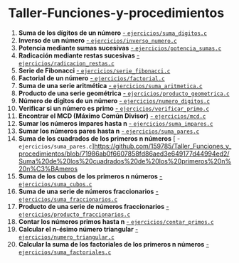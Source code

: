 # Taller-Funciones-y-procedimientos
1. **Suma de los dígitos de un número**
   [- `ejercicios/suma_digitos.c`](https://github.com/159785/Taller_Funciones_y_procedimientos/blob/71986ab0f6607858fd86aed3e649177d44994ed2/Suma%20de%20los%20d%C3%ADgitos%20de%20un%20n%C3%BAmero)
2. **Inverso de un número**
   [- `ejercicios/inverso_numero.c`](https://github.com/159785/Taller_Funciones_y_procedimientos/blob/71986ab0f6607858fd86aed3e649177d44994ed2/Inverso%20de%20un%20n%C3%BAmero)
3. **Potencia mediante sumas sucesivas**
   [- `ejercicios/potencia_sumas.c`](https://github.com/159785/Taller_Funciones_y_procedimientos/blob/71986ab0f6607858fd86aed3e649177d44994ed2/Potencia%20mediante%20sumas%20sucesivas)
4. **Radicación mediante restas sucesivas**
   [ - `ejercicios/radicacion_restas.c`](https://github.com/159785/Taller_Funciones_y_procedimientos/blob/71986ab0f6607858fd86aed3e649177d44994ed2/Radicaci%C3%B3n%20mediante%20restas%20sucesivas)
5. **Serie de Fibonacci**
   [- `ejercicios/serie_fibonacci.c`](https://github.com/159785/Taller_Funciones_y_procedimientos/blob/71986ab0f6607858fd86aed3e649177d44994ed2/Serie%20de%20Fibonacci)
6. **Factorial de un número**
   [- `ejercicios/factorial.c`](https://github.com/159785/Taller_Funciones_y_procedimientos/blob/71986ab0f6607858fd86aed3e649177d44994ed2/Factorial%20de%20un%20n%C3%BAmero)
7. **Suma de una serie aritmética**
   [- `ejercicios/suma_aritmetica.c`](https://github.com/159785/Taller_Funciones_y_procedimientos/blob/71986ab0f6607858fd86aed3e649177d44994ed2/Suma%20de%20una%20serie%20aritm%C3%A9tica)
8. **Producto de una serie geométrica**
   [- `ejercicios/producto_geometrica.c`](https://github.com/159785/Taller_Funciones_y_procedimientos/blob/71986ab0f6607858fd86aed3e649177d44994ed2/Producto%20de%20una%20serie%20geom%C3%A9trica)
9. **Número de dígitos de un número**
   [- `ejercicios/numero_digitos.c`](https://github.com/159785/Taller_Funciones_y_procedimientos/blob/71986ab0f6607858fd86aed3e649177d44994ed2/N%C3%BAmero%20de%20d%C3%ADgitos%20de%20un%20n%C3%BAmero)
10. **Verificar si un número es primo**
   [- `ejercicios/verificar_primo.c`](https://github.com/159785/Taller_Funciones_y_procedimientos/blob/71986ab0f6607858fd86aed3e649177d44994ed2/Verificar%20si%20un%20n%C3%BAmero%20es%20primo)
11. **Encontrar el MCD (Máximo Común Divisor)**
   [- `ejercicios/mcd.c`](https://github.com/159785/Taller_Funciones_y_procedimientos/blob/71986ab0f6607858fd86aed3e649177d44994ed2/Encontrar%20el%20MCD%20(M%C3%A1ximo%20Com%C3%BAn%20Divisor))
12. **Sumar los números impares hasta n**
  [- `ejercicios/suma_impares.c`](https://github.com/159785/Taller_Funciones_y_procedimientos/blob/71986ab0f6607858fd86aed3e649177d44994ed2/Sumar%20los%20n%C3%BAmeros%20impares%20hasta%20n)
13. **Sumar los números pares hasta n**
    [ - `ejercicios/suma_pares.c`](https://github.com/159785/Taller_Funciones_y_procedimientos/blob/71986ab0f6607858fd86aed3e649177d44994ed2/Sumar%20los%20n%C3%BAmeros%20pares%20hasta%20n)
14. **Suma de los cuadrados de los primeros n números**
    [ - `ejercicios/suma_pares.c`]https://github.com/159785/Taller_Funciones_y_procedimientos/blob/71986ab0f6607858fd86aed3e649177d44994ed2/Suma%20de%20los%20cuadrados%20de%20los%20primeros%20n%20n%C3%BAmeros
15. **Suma de los cubos de los primeros n números**
    [- `ejercicios/suma_cubos.c`](https://github.com/159785/Taller_Funciones_y_procedimientos/blob/71986ab0f6607858fd86aed3e649177d44994ed2/Suma%20de%20los%20cubos%20de%20los%20primeros%20n%20n%C3%BAmeros)
16. **Suma de una serie de números fraccionarios**
    [- `ejercicios/suma_fraccionarios.c`](https://github.com/159785/Taller_Funciones_y_procedimientos/blob/71986ab0f6607858fd86aed3e649177d44994ed2/Suma%20de%20una%20serie%20de%20n%C3%BAmeros%20fraccionarios)
17. **Producto de una serie de números fraccionarios**
    [- `ejercicios/producto_fraccionarios.c`](https://github.com/159785/Taller_Funciones_y_procedimientos/blob/71986ab0f6607858fd86aed3e649177d44994ed2/Producto%20de%20una%20serie%20de%20n%C3%BAmeros%20fraccionarios)
18. **Contar los números primos hasta n**
 [  - `ejercicios/contar_primos.c`](https://github.com/159785/Taller_Funciones_y_procedimientos/blob/71986ab0f6607858fd86aed3e649177d44994ed2/Contar%20los%20n%C3%BAmeros%20primos%20hasta%20n)
19. **Calcular el n-ésimo número triangular**
    [- `ejercicios/numero_triangular.c`](https://github.com/159785/Taller_Funciones_y_procedimientos/blob/71986ab0f6607858fd86aed3e649177d44994ed2/Calcular%20el%20n-%C3%A9simo%20n%C3%BAmero%20triangular)
20. **Calcular la suma de los factoriales de los primeros n números**
   [ - `ejercicios/suma_factoriales.c`](https://github.com/159785/Taller_Funciones_y_procedimientos/blob/71986ab0f6607858fd86aed3e649177d44994ed2/Calcular%20la%20suma%20de%20los%20factoriales%20de%20los%20primeros%20n%20n%C3%BAmeros)
